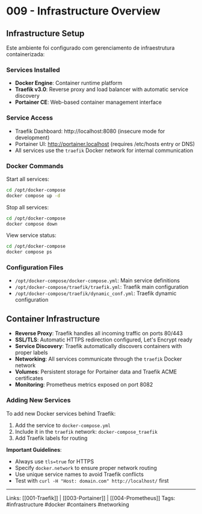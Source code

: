 # 009 - Infrastructure Overview

## Infrastructure Setup

Este ambiente foi configurado com gerenciamento de infraestrutura containerizada:

### Services Installed
- **Docker Engine**: Container runtime platform
- **Traefik v3.0**: Reverse proxy and load balancer with automatic service discovery
- **Portainer CE**: Web-based container management interface

### Service Access
- Traefik Dashboard: http://localhost:8080 (insecure mode for development)
- Portainer UI: http://portainer.localhost (requires /etc/hosts entry or DNS)
- All services use the `traefik` Docker network for internal communication

### Docker Commands

Start all services:
```bash
cd /opt/docker-compose
docker compose up -d
```

Stop all services:
```bash
cd /opt/docker-compose
docker compose down
```

View service status:
```bash
cd /opt/docker-compose
docker compose ps
```

### Configuration Files
- `/opt/docker-compose/docker-compose.yml`: Main service definitions
- `/opt/docker-compose/traefik/traefik.yml`: Traefik main configuration
- `/opt/docker-compose/traefik/dynamic_conf.yml`: Traefik dynamic configuration

## Container Infrastructure
- **Reverse Proxy**: Traefik handles all incoming traffic on ports 80/443
- **SSL/TLS**: Automatic HTTPS redirection configured, Let's Encrypt ready
- **Service Discovery**: Traefik automatically discovers containers with proper labels
- **Networking**: All services communicate through the `traefik` Docker network
- **Volumes**: Persistent storage for Portainer data and Traefik ACME certificates
- **Monitoring**: Prometheus metrics exposed on port 8082

### Adding New Services
To add new Docker services behind Traefik:
1. Add the service to `docker-compose.yml`
2. Include it in the `traefik` network: `docker-compose_traefik`
3. Add Traefik labels for routing

**Important Guidelines**: 
- Always use `tls=true` for HTTPS
- Specify `docker.network` to ensure proper network routing
- Use unique service names to avoid Traefik conflicts
- Test with `curl -H "Host: domain.com" http://localhost/` first

---
Links: [[001-Traefik]] | [[003-Portainer]] | [[004-Prometheus]]
Tags: #infrastructure #docker #containers #networking